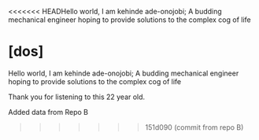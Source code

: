 <<<<<<< HEADHello world, I am kehinde ade-onojobi; A budding mechanical engineer hoping to provide solutions to the complex cog of life

[dos]
=======
Hello world, I am kehinde ade-onojobi; A budding mechanical engineer hoping to provide solutions to the complex cog of life


Thank you for listening to this 22 year old.

 Added data from Repo B


>>>>>>> 151d090 (commit from repo B)




